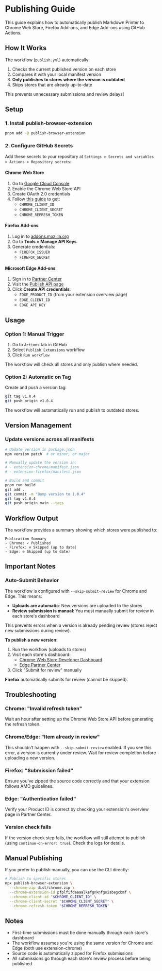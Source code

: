 # Publishing Guide

This guide explains how to automatically publish Markdown Printer to Chrome Web Store, Firefox Add-ons, and Edge Add-ons using GitHub Actions.

## How It Works

The workflow (`publish.yml`) automatically:

1. Checks the current published version on each store
2. Compares it with your local manifest version
3. **Only publishes to stores where the version is outdated**
4. Skips stores that are already up-to-date

This prevents unnecessary submissions and review delays!

## Setup

### 1. Install publish-browser-extension

```bash
pnpm add -D publish-browser-extension
```

### 2. Configure GitHub Secrets

Add these secrets to your repository at `Settings > Secrets and variables > Actions > Repository secrets`:

#### Chrome Web Store

1. Go to [Google Cloud Console](https://console.cloud.google.com/)
2. Enable the Chrome Web Store API
3. Create OAuth 2.0 credentials
4. Follow [this guide](https://developer.chrome.com/docs/webstore/using-api) to get:
   - `CHROME_CLIENT_ID`
   - `CHROME_CLIENT_SECRET`
   - `CHROME_REFRESH_TOKEN`

#### Firefox Add-ons

1. Log in to [addons.mozilla.org](https://addons.mozilla.org/)
2. Go to **Tools > Manage API Keys**
3. Generate credentials:
   - `FIREFOX_ISSUER`
   - `FIREFOX_SECRET`

#### Microsoft Edge Add-ons

1. Sign in to [Partner Center](https://partner.microsoft.com/)
2. Visit the [Publish API page](https://partner.microsoft.com/en-us/dashboard/microsoftedge/publishapi)
3. Click **Create API credentials**:
   - `EDGE_PRODUCT_ID` (from your extension overview page)
   - `EDGE_CLIENT_ID`
   - `EDGE_API_KEY`

## Usage

### Option 1: Manual Trigger

1. Go to `Actions` tab in GitHub
2. Select `Publish Extensions` workflow
3. Click `Run workflow`

The workflow will check all stores and only publish where needed.

### Option 2: Automatic on Tag

Create and push a version tag:

```bash
git tag v1.0.4
git push origin v1.0.4
```

The workflow will automatically run and publish to outdated stores.

## Version Management

### Update versions across all manifests

```bash
# Update version in package.json
npm version patch  # or minor, or major

# Manually update the version in:
# - extension-chrome/manifest.json
# - extension-firefox/manifest.json

# Build and commit
pnpm run build
git add .
git commit -m "Bump version to 1.0.4"
git tag v1.0.4
git push origin main --tags
```

## Workflow Output

The workflow provides a summary showing which stores were published to:

```
Publication Summary
- Chrome: ✓ Published
- Firefox: ⊘ Skipped (up to date)
- Edge: ⊘ Skipped (up to date)
```

## Important Notes

### Auto-Submit Behavior

The workflow is configured with `--skip-submit-review` for Chrome and Edge. This means:

- **Uploads are automatic**: New versions are uploaded to the stores
- **Review submission is manual**: You must manually submit for review in each store's dashboard

This prevents errors when a version is already pending review (stores reject new submissions during review).

**To publish a new version:**

1. Run the workflow (uploads to stores)
2. Visit each store's dashboard:
   - [Chrome Web Store Developer Dashboard](https://chrome.google.com/webstore/devconsole)
   - [Edge Partner Center](https://partner.microsoft.com/en-us/dashboard/microsoftedge/overview)
3. Click "Submit for review" manually

**Firefox** automatically submits for review (cannot be skipped).

## Troubleshooting

### Chrome: "Invalid refresh token"

Wait an hour after setting up the Chrome Web Store API before generating the refresh token.

### Chrome/Edge: "Item already in review"

This shouldn't happen with `--skip-submit-review` enabled. If you see this error, a version is currently under review. Wait for review completion before uploading a new version.

### Firefox: "Submission failed"

Ensure you've zipped the source code correctly and that your extension follows AMO guidelines.

### Edge: "Authentication failed"

Verify your Product ID is correct by checking your extension's overview page in Partner Center.

### Version check fails

If the version check step fails, the workflow will still attempt to publish (using `continue-on-error: true`). Check the logs for details.

## Manual Publishing

If you prefer to publish manually, you can use the CLI directly:

```bash
# Publish to specific stores
npx publish-browser-extension \
  --chrome-zip dist/chrome.zip \
  --chrome-extension-id pfplfifdaaaalkefgnknfgoiabegcbmf \
  --chrome-client-id "$CHROME_CLIENT_ID" \
  --chrome-client-secret "$CHROME_CLIENT_SECRET" \
  --chrome-refresh-token "$CHROME_REFRESH_TOKEN"
```

## Notes

- First-time submissions must be done manually through each store's dashboard
- The workflow assumes you're using the same version for Chrome and Edge (both use extension-chrome)
- Source code is automatically zipped for Firefox submissions
- All submissions go through each store's review process before being published
